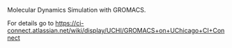 
Molecular Dynamics Simulation with GROMACS. 

For details go to  https://ci-connect.atlassian.net/wiki/display/UCHI/GROMACS+on+UChicago+CI+Connect


